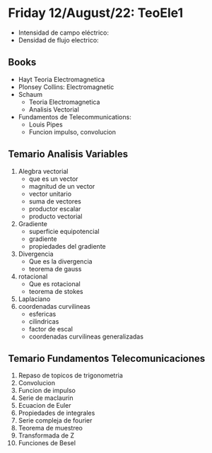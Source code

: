 # Friday 12/August/22: TeoEle1

- Intensidad de campo eléctrico:
- Densidad de flujo electrico: 

## Books
- Hayt Teoria Electromagnetica
- Plonsey Collins: Electromagnetic
- Schaum
    - Teoria Electromagnetica
    - Analisis Vectorial
- Fundamentos de Telecommunications:
    - Louis Pipes
    - Funcion impulso, convolucion

## Temario Analisis Variables
1. Alegbra vectorial
    - que es un vector
    - magnitud de un vector
    - vector unitario
    - suma de vectores
    - productor escalar
    - producto vectorial
2. Gradiente
    - superficie equipotencial
    - gradiente
    - propiedades del gradiente
3. Divergencia 
    - Que es la divergencia
    - teorema de gauss
4. rotacional
    - Que es rotacional
    - teorema de stokes
5. Laplaciano
6. coordenadas curvilineas
    - esfericas
    - cilindricas
    - factor de escal
    - coordenadas curvilineas generalizadas

## Temario Fundamentos Telecomunicaciones
1. Repaso de topicos de trigonometria
2. Convolucion
3. Funcion de impulso
4. Serie de maclaurin
5. Ecuacion de Euler
6. Propiedades de integrales
7. Serie compleja de fourier
8. Teorema de muestreo
9. Transformada de Z
10. Funciones de Besel
